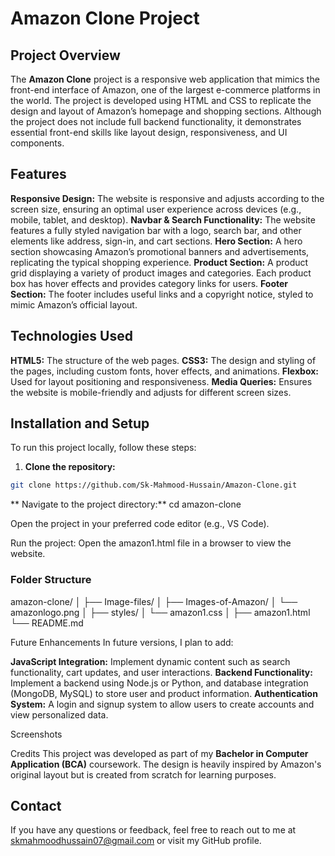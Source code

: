 # Amazon Clone Project

## Project Overview

The **Amazon Clone** project is a responsive web application that mimics the front-end interface of Amazon, one of the largest e-commerce platforms in the world. The project is developed using HTML and CSS to replicate the design and layout of Amazon’s homepage and shopping sections. Although the project does not include full backend functionality, it demonstrates essential front-end skills like layout design, responsiveness, and UI components.

## Features
**Responsive Design:** The website is responsive and adjusts according to the screen size, ensuring an optimal user experience across devices (e.g., mobile, tablet, and desktop).
**Navbar & Search Functionality:** The website features a fully styled navigation bar with a logo, search bar, and other elements like address, sign-in, and cart sections.
**Hero Section:** A hero section showcasing Amazon’s promotional banners and advertisements, replicating the typical shopping experience.
**Product Section:** A product grid displaying a variety of product images and categories. Each product box has hover effects and provides category links for users.
**Footer Section:** The footer includes useful links and a copyright notice, styled to mimic Amazon’s official layout.

## Technologies Used
**HTML5:** The structure of the web pages.
**CSS3:** The design and styling of the pages, including custom fonts, hover effects, and animations.
**Flexbox:** Used for layout positioning and responsiveness.
**Media Queries:** Ensures the website is mobile-friendly and adjusts for different screen sizes.

## Installation and Setup
To run this project locally, follow these steps:

1. **Clone the repository:**
``` bash
git clone https://github.com/Sk-Mahmood-Hussain/Amazon-Clone.git
```

** Navigate to the project directory:**
cd amazon-clone

Open the project in your preferred code editor (e.g., VS Code).

Run the project:
     Open the amazon1.html file in a browser to view the website.
### Folder Structure
amazon-clone/
│
├── Image-files/
│   ├── Images-of-Amazon/
│   └── amazonlogo.png
│
├── styles/
│   └── amazon1.css
│
├── amazon1.html
└── README.md

Future Enhancements
In future versions, I plan to add:

**JavaScript Integration:** Implement dynamic content such as search functionality, cart updates, and user interactions.
**Backend Functionality:** Implement a backend using Node.js or Python, and database integration (MongoDB, MySQL) to store user and product information.
**Authentication System:** A login and signup system to allow users to create accounts and view personalized data.

Screenshots

Credits
This project was developed as part of my **Bachelor in Computer Application (BCA)** coursework. The design is heavily inspired by Amazon's original layout but is created from scratch for learning purposes.

## Contact
If you have any questions or feedback, feel free to reach out to me at skmahmoodhussain07@gmail.com or visit my GitHub profile.